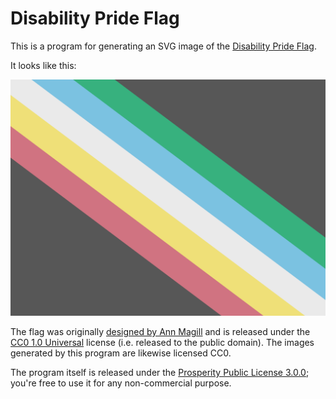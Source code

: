# Disability Pride Flag

This is a program for generating an SVG image of the [Disability Pride Flag].

It looks like this:

![The disability pride flag](./img/DisabilityPrideFlag.svg)

The flag was originally [designed by Ann Magill] and is released under
the [CC0 1.0 Universal] license (i.e. released to the public domain).
The images generated by this program are likewise licensed CC0.

[Disability Pride Flag]: https://en.wikipedia.org/wiki/Disability_flag#Influence_of_%22Disability_Pride%22
[designed by Ann Magill]: https://capri0mni.dreamwidth.org/profile
[CC0 1.0 Universal]:https://creativecommons.org/publicdomain/zero/1.0/?ref=chooser-v1

The program itself is released under the [Prosperity Public License 3.0.0];
you're free to use it for any non-commercial purpose.

[Prosperity Public License 3.0.0]: https://prosperitylicense.com/versions/3.0.0

